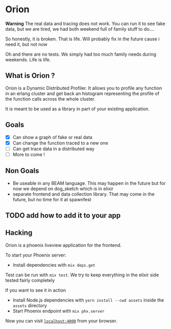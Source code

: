 # Orion

**Warning** The real data and tracing does not work. You can run it to see fake
data, but we are tired, we had both weekend full of family stuff to do....

So honestly, it is broken. That is life. Will probably fix in the future cause i
need it, but not now

Oh and there are no tests. We simply had too much family needs during weekends.
Life is life.

## What is Orion ?

Orion is a Dynamic Distributed Profiler. It allows you to profile any function
in an erlang cluster and get back an histogram representing the profile of the
function calls across the whole cluster.

It is meant to be used as a library in part of your existing application.

## Goals

- [x] Can show a graph of fake or real data
- [x] Can change the function traced to a new one
- [ ] Can get trace data in a distributed way
- [ ] More to come !

## Non Goals

- Be useable in any BEAM language. This may happen in the future but for now we
  depend on dog_sketch which is in elixir
- separate frontend and data collection library. That may come in the future,
  but no time for it at spawnfest

## TODO add how to add it to your app

## Hacking

Orion is a phoenix liveview application for the frontend.

To start your Phoenix server:

- Install dependencies with `mix deps.get`

Test can be run with `mix test`. We try to keep everything in the elixir side tested fairly completely

If you want to see it in action

- Install Node.js dependencies with `yarn install --cwd assets` inside the `assets` directory
- Start Phoenix endpoint with `mix phx.server`

Now you can visit [`localhost:4000`](http://localhost:4000) from your browser.

